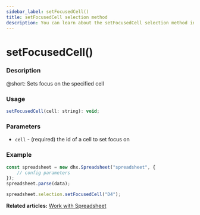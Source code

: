 ```yaml
---
sidebar_label: setFocusedCell() 
title: setFocusedCell selection method
description: You can learn about the setFocusedCell selection method in the documentation of the DHTMLX JavaScript Spreadsheet library. Browse developer guides and API reference, try out code examples and live demos, and download a free 30-day evaluation version of DHTMLX Spreadsheet.
---
```


# setFocusedCell()

### Description

@short: Sets focus on the specified cell

### Usage

~~~jsx
setFocusedCell(cell: string): void;
~~~

### Parameters

- `cell` - (required) the id of a cell to set focus on

### Example

~~~jsx {6}
const spreadsheet = new dhx.Spreadsheet("spreadsheet", {
    // config parameters
});
spreadsheet.parse(data);

spreadsheet.selection.setFocusedCell("D4");
~~~

**Related articles:** [Work with Spreadsheet](working_with_ssheet.md#setting-focus-on-a-cell)
